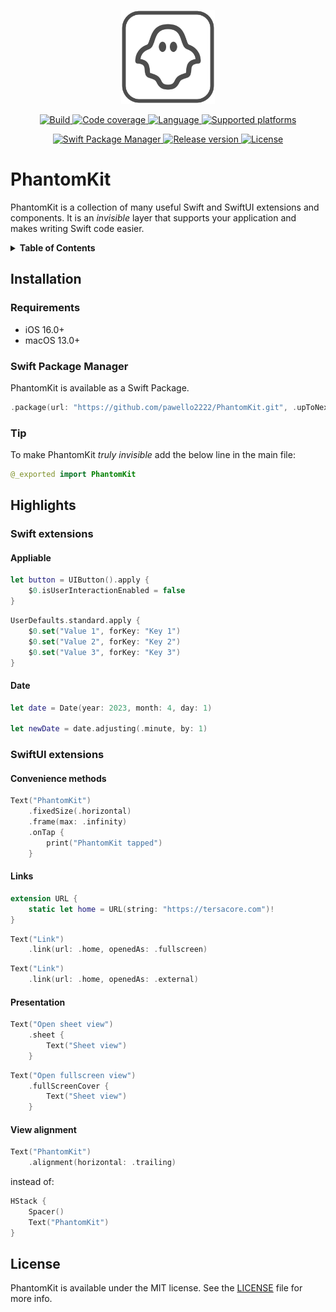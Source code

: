 <p align="center">
  <img src=".resources/Assets/logo.png" alt="PhantomKit logo" height=150>
</p>
<p align="center">
  <a href="https://github.com/pawello2222/PhantomKit/actions?query=branch%3Amain">
    <img src="https://img.shields.io/github/actions/workflow/status/pawello2222/PhantomKit/ci.yml?logo=github" alt="Build">
  </a>
  <a href="https://codecov.io/gh/pawello2222/PhantomKit">
    <img src="https://codecov.io/gh/pawello2222/PhantomKit/branch/main/graph/badge.svg?token=TFHOHUXCVJ" alt="Code coverage">
  </a>
  <a href="https://github.com/pawello2222/PhantomKit">
    <img src="https://img.shields.io/badge/language-swift-orange.svg" alt="Language">
  </a>
  <a href="https://github.com/pawello2222/PhantomKit#installation">
    <img src="https://img.shields.io/badge/platform-iOS%20%7C%20macOS-lightgrey.svg" alt="Supported platforms">
  </a>
</p>
<p align="center">
  <a href="https://github.com/pawello2222/PhantomKit#installation">
    <img src="https://img.shields.io/badge/SPM-compatible-brightgreen.svg" alt="Swift Package Manager">
  </a>
  <a href="https://github.com/pawello2222/PhantomKit/releases">
    <img src="https://img.shields.io/github/v/release/pawello2222/PhantomKit" alt="Release version">
  </a>
  <a href="https://github.com/pawello2222/PhantomKit/blob/main/LICENSE.md">
    <img src="https://img.shields.io/github/license/pawello2222/PhantomKit" alt="License">
  </a>
</p>

# PhantomKit

PhantomKit is a collection of many useful Swift and SwiftUI extensions and components. It is an _invisible_ layer that supports your application and makes writing Swift code easier.

<details>
  <summary>
    <b>Table of Contents</b>
  </summary>

  1. [Installation](#installation)
  2. [Swift extensions](#swift)
  3. [SwiftUI extensions](#swiftui)
  4. [License](#license)

</details>

## Installation <a name="installation"></a>

### Requirements
* iOS 16.0+
* macOS 13.0+

### Swift Package Manager

PhantomKit is available as a Swift Package.

```swift
.package(url: "https://github.com/pawello2222/PhantomKit.git", .upToNextMajor(from: "1.0.0"))
```

### Tip

To make PhantomKit _truly invisible_ add the below line in the main file:
```swift
@_exported import PhantomKit
```

## Highlights <a name="highlights"></a>

### Swift extensions <a name="swift"></a>

#### Appliable

```swift
let button = UIButton().apply {
    $0.isUserInteractionEnabled = false
}
```

```swift
UserDefaults.standard.apply {
    $0.set("Value 1", forKey: "Key 1")
    $0.set("Value 2", forKey: "Key 2")
    $0.set("Value 3", forKey: "Key 3")
}
```

#### Date

```swift
let date = Date(year: 2023, month: 4, day: 1)

let newDate = date.adjusting(.minute, by: 1)
```

### SwiftUI extensions <a name="swiftui"></a>

#### Convenience methods

```swift
Text("PhantomKit")
    .fixedSize(.horizontal)
    .frame(max: .infinity)
    .onTap {
        print("PhantomKit tapped")
    }
```

#### Links

```swift
extension URL {
    static let home = URL(string: "https://tersacore.com")!
}
```
```swift
Text("Link")
    .link(url: .home, openedAs: .fullscreen)
```
```swift
Text("Link")
    .link(url: .home, openedAs: .external)
```

#### Presentation

```swift
Text("Open sheet view")
    .sheet {
        Text("Sheet view")
    }
```
```swift
Text("Open fullscreen view")
    .fullScreenCover {
        Text("Sheet view")
    }
```

#### View alignment

```swift
Text("PhantomKit")
    .alignment(horizontal: .trailing)
```

instead of:

```swift
HStack {
    Spacer()
    Text("PhantomKit")
}
```

## License <a name="license"></a>

PhantomKit is available under the MIT license. See the [LICENSE](./LICENSE.md) file for more info.
